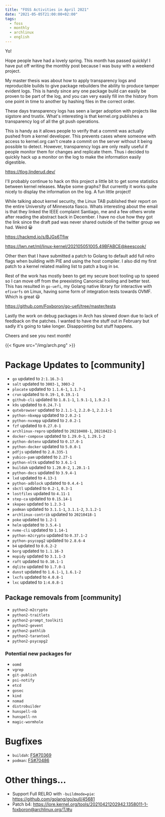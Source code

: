 ```yaml
---
title: "FOSS Activities in April 2021"
date: "2021-05-05T21:00:00+02:00"
tags:
  - foss
  - monthly
  - archlinux
  - english
---
```


Yo!

Hope people have had a lovely spring. This month has passed quickly! I have
put off writing the monthly post because I was busy with a weekend project.

My master thesis was about how to apply transparency logs and reproducible
builds to give package rebuilders the ability to produce tamper evident logs.
This is handy since any one package build can easily be proven to be part of the
log, and you can very easily fill inn the history from one point in time to
another by hashing files in the correct order.

These days transparency logs has seen a larger adoption with projects like
sigstore and trustix. What's interesting is that kernel.org publishes a
transparency log of all the git push operations.

This is handy as it allows people to verify that a commit was actually pushed
from a kernel developer. This prevents cases where someone with access to
kernel.org can't create a commit on the server without it being possible to
detect. However, transparency logs are only really useful if people monitor
them for changes and replicate them. Thus i decided to quickly hack up a monitor
on the log to make the information easily digestible.

https://tlog.linderud.dev/

I'll probably continue to hack on this project a little bit to get some
statistics between kernel releases. Maybe some graphs? But currently it works
quite nicely to display the information on the log. A fun little project!

While talking about kernel security, the Linux TAB published their report on the
entire University of Minnesota fiasco. Whats interesting about the email is that
they linked the IEEE complaint Santiago, me and a few others wrote after reading
the abstract back in December. I have no clue how they got the link since the
draft pad was never shared outside of the twitter group we had. Weird 😀

https://hackmd.io/s/BJGs6Tfiw

https://lwn.net/ml/linux-kernel/202105051005.49BFABCE@keescook/

Other then that I have submitted a patch to Golang to default add full relro
flags when building with PIE and using the host compiler. I also did my first
patch to a kernel related mailing list to patch a bug in `b4`.

Rest of the work has mostly been to get my secure boot tooling up to speed so I
can move off from the preexisting Canonical tooling and better test. This has
resulted in `go-uefi`, my Golang native library for interactive with `efivarfs`
on Linux, having some form of integration tests towards OVMF. Which is great 😃

https://github.com/Foxboron/go-uefi/tree/master/tests

Lastly the work on debug packages in Arch has slowed down due to lack of
feedback on the patches. I wanted to have the stuff out in February but sadly
it's going to take longer. Disappointing but stuff happens.

Cheers and see you next month!

{{< figure src="/img/arch.png" >}}

# Package Updates to [community]
- `go` updated to `2:1.16.3-1`
- `salt` updated to `3003-1`, `3003-2`
- `plocate` updated to `1.1.6-1`, `1.1.7-1`
- `crun` updated to `0.19-1`, `0.19.1-1`
- `github-cli` updated to `1.8.1-1`, `1.9.1-1`, `1.9.2-1`
- `k9s` updated to `0.24.7-1`
- `qutebrowser` updated to `2.1.1-1`, `2.2.0-1`, `2.2.1-1`
- `python-nbxmpp` updated to `2.0.2-1`
- `python-nvxmpp` updated to `2.0.2-1`
- `fzf` updated to `0.27.0-1`
- `archlinux-repro` updated to `20210408-1`, `20210422-1`
- `docker-compose` updated to `1.29.0-1`, `1.29.1-2`
- `python-dotenv` updated to `0.17.0-1`
- `python-docker` updated to `5.0.0-1`
- `pdfjs` updated to `2.8.335-1`
- `yubico-pam` updated to `2.27-1`
- `python-nltk` updated to `3.6.1-1`
- `buildah` updated to `1.20.0-2`, `1.20.1-1`
- `python-docs` updated to `3.9.4-1`
- `lxd` updated to `4.13-1`
- `python-adblock` updated to `0.4.4-1`
- `sbctl` updated to `0.2-1`, `0.3-1`
- `lostfiles` updated to `4.11-1`
- `step-ca` updated to `0.15.14-1`
- `skopeo` updated to `1.2.3-1`
- `podman` updated to `3.1.1-1`, `3.1.1-2`, `3.1.2-1`
- `archlinux-contrib` updated to `20210418-1`
- `poke` updated to `1.2-1`
- `helm` updated to `3.5.4-1`
- `nvme-cli` updated to `1.14-1`
- `python-m2crypto` updated to `0.37.1-2`
- `python-psycopg2` updated to `2.8.6-4`
- `b4` updated to `0.6.2-2`
- `borg` updated to `1.1.16-3`
- `mopidy` updated to `3.1.1-3`
- `raft` updated to `0.10.1-1`
- `dqlite` updated to `1.7.0-1`
- `dunst` updated to `1.6.1-1`, `1.6.1-2`
- `lxcfs` updated to `4.0.8-1`
- `lxc` updated to `1:4.0.8-1`

## Package removals from [community]
- `python2-m2crypto`
- `python2-traitlets`
- `python2-prompt_toolkit1`
- `python2-gevent`
- `python2-pathlib`
- `python2-tarantool`
- `python2-psycopg2`

### Potential new packages for 
- `oomd`
- `vgrep`
- `git-publish`
- `psi-notify`
- `etcd`
- `gosec`
- `kind`
- `nomad`
- `distrobuilder`
- `hunspell-nb`
- `hunspell-nn`
- `magic-wormhole`

# Bugfixes
- `buildah`: [FS#70369](https://bugs.archlinux.org/task/70369)
- `podman`: [FS#70486](https://bugs.archlinux.org/task/70486)

# Other things...
- Support Full RELRO with `-buildmode=pie`: https://github.com/golang/go/pull/45681
- Patch b4: https://lore.kernel.org/tools/20210421202942.1358011-1-foxboron@archlinux.org/T/#u 
